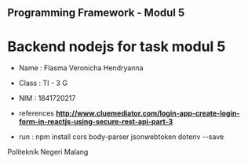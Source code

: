 ## Programming Framework - Modul 5
# Backend nodejs for task modul 5 

- Name : Flasma Veronicha Hendryanna

- Class : TI - 3 G

- NIM : 1841720217

- references **http://www.cluemediator.com/login-app-create-login-form-in-reactjs-using-secure-rest-api-part-3**

- run :  npm install cors body-parser jsonwebtoken dotenv --save

Politeknik Negeri Malang

